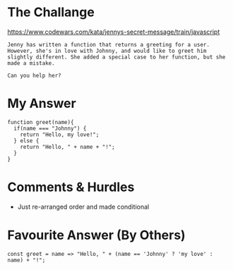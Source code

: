 # The Challange

https://www.codewars.com/kata/jennys-secret-message/train/javascript

```
Jenny has written a function that returns a greeting for a user. However, she's in love with Johnny, and would like to greet him slightly different. She added a special case to her function, but she made a mistake.

Can you help her?

```

# My Answer

```
function greet(name){
  if(name === "Johnny") {
    return "Hello, my love!";
  } else {
    return "Hello, " + name + "!";
  }
}
```

# Comments & Hurdles

* Just re-arranged order and made conditional

# Favourite Answer (By Others)
```
const greet = name => "Hello, " + (name == 'Johnny' ? 'my love' : name) + "!";
```